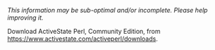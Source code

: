_This information may be sub-optimal and/or incomplete. Please help improving it._

Download ActiveState Perl, Community Edition, from <https://www.activestate.com/activeperl/downloads>.

